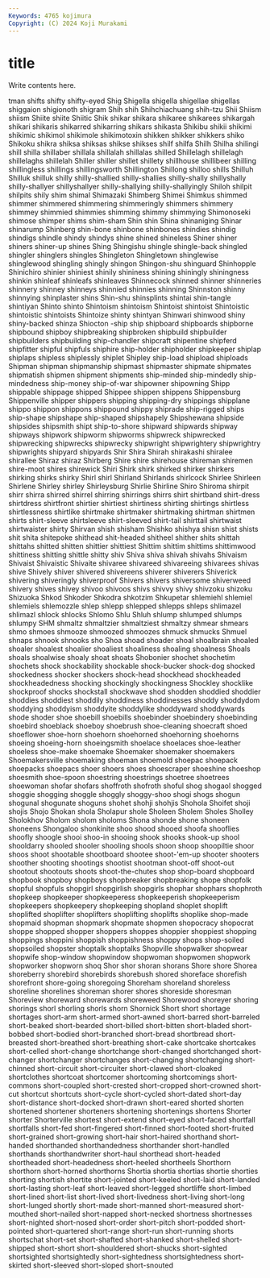 ```yaml
---
Keywords: 4765 kojimura
Copyright: (C) 2024 Koji Murakami
---
```


# title

Write contents here.



tman shifts shifty
shifty-eyed Shig Shigella shigella shigellae shigellas shiggaion shigionoth shigram Shih
shih Shihchiachuang shih-tzu Shii Shiism shiism Shiite shiite Shiitic Shik
shikar shikara shikaree shikarees shikargah shikari shikaris shikarred shikarring shikars
shikasta Shikibu shikii shikimi shikimic shikimol shikimole shikimotoxin shikken shikker
shikkers shiko Shikoku shikra shiksa shiksas shikse shikses shilf shilfa
Shilh Shilha shilingi shill shilla shillaber shillala shillalah shillalas shilled
Shillelagh shillelagh shillelaghs shillelah Shiller shiller shillet shillety shillhouse shillibeer
shilling shillingless shillings shillingsworth Shillington Shillong shilloo shills Shilluh Shilluk
shilluk shilly shilly-shallied shilly-shallies shilly-shally shillyshally shilly-shallyer shillyshallyer shilly-shallying shilly-shallyingly
Shiloh shilpit shilpits shily shim shimal Shimazaki Shimberg Shimei Shimkus
shimmed shimmer shimmered shimmering shimmeringly shimmers shimmery shimmey shimmied shimmies
shimming shimmy shimmying Shimonoseki shimose shimper shims shim-sham Shin shin
Shina shinaniging Shinar shinarump Shinberg shin-bone shinbone shinbones shindies shindig
shindigs shindle shindy shindys shine shined shineless Shiner shiner shiners
shiner-up shines Shing Shingishu shingle shingle-back shingled shingler shinglers shingles
Shingleton Shingletown shinglewise shinglewood shingling shingly shingon Shingon-shu shinguard Shinhopple
Shinichiro shinier shiniest shinily shininess shining shiningly shiningness shinkin shinleaf
shinleafs shinleaves Shinnecock shinned shinner shinneries shinnery shinney shinneys shinnied
shinnies shinning Shinnston shinny shinnying shinplaster shins Shin-shu shinsplints shintai
shin-tangle shintiyan Shinto shinto Shintoism shintoism Shintoist shintoist Shintoistic shintoistic
shintoists Shintoize shinty shintyan Shinwari shinwood shiny shiny-backed shinza Shiocton
-ship ship shipboard shipboards shipborne shipbound shipboy shipbreaking shipbroken shipbuild
shipbuilder shipbuilders shipbuilding ship-chandler shipcraft shipentine shipferd shipfitter shipful shipfuls
shiphire ship-holder shipholder shipkeeper shiplap shiplaps shipless shiplessly shiplet Shipley
ship-load shipload shiploads Shipman shipman shipmanship shipmast shipmaster shipmate shipmates
shipmatish shipmen shipment shipments ship-minded ship-mindedly ship-mindedness ship-money ship-of-war shipowner
shipowning Shipp shippable shippage shipped Shippee shippen shippens Shippensburg Shippenville
shipper shippers shipping shipping-dry shippings shipplane shippo shippon shippons shippound
shippy shiprade ship-rigged ships ship-shape shipshape ship-shaped shipshapely Shipshewana shipside
shipsides shipsmith shipt ship-to-shore shipward shipwards shipway shipways shipwork shipworm
shipworms shipwreck shipwrecked shipwrecking shipwrecks shipwrecky shipwright shipwrightery shipwrightry shipwrights
shipyard shipyards Shir Shira Shirah shirakashi shiralee shirallee Shiraz shiraz
Shirberg Shire shire shirehouse shireman shiremen shire-moot shires shirewick Shiri
Shirk shirk shirked shirker shirkers shirking shirks shirky Shirl shirl
Shirland Shirlands shirlcock Shirlee Shirleen Shirlene Shirley shirley Shirleysburg Shirlie
Shirline Shiro Shiroma shirpit shirr shirra shirred shirrel shirring shirrings
shirrs shirt shirtband shirt-dress shirtdress shirtfront shirtier shirtiest shirtiness shirting
shirtings shirtless shirtlessness shirtlike shirtmake shirtmaker shirtmaking shirtman shirtmen shirts
shirt-sleeve shirtsleeve shirt-sleeved shirt-tail shirttail shirtwaist shirtwaister shirty Shirvan shish
shisham Shishko shishya shisn shist shists shit shita shitepoke shithead
shit-headed shitheel shither shits shittah shittahs shitted shitten shittier shittiest
Shittim shittim shittims shittimwood shittiness shitting shittle shitty shiv Shiva
shiva shivah shivahs Shivaism Shivaist Shivaistic Shivaite shivaree shivareed shivareeing
shivarees shivas shive Shively shiver shivered shivereens shiverer shiverers Shiverick
shivering shiveringly shiverproof Shivers shivers shiversome shiverweed shivery shives shivey
shivoo shivoos shivs shivvy shivy shivzoku shizoku Shizuoka Shkod Shkoder
Shkodra shkotzim Shkupetar shlemiehl shlemiel shlemiels shlemozzle shlep shlepp shlepped
shlepps shleps shlimazel shlimazl shlock shlocks Shlomo Shlu Shluh shlump
shlumped shlumps shlumpy SHM shmaltz shmaltzier shmaltziest shmaltzy shmear shmears
shmo shmoes shmooze shmoozed shmoozes shmuck shmucks Shmuel shnaps shnook
shnooks sho Shoa shoad shoader shoal shoalbrain shoaled shoaler shoalest
shoalier shoaliest shoaliness shoaling shoalness Shoals shoals shoalwise shoaly shoat
shoats Shobonier shochet shochetim shochets shock shockability shockable shock-bucker shock-dog
shocked shockedness shocker shockers shock-head shockhead shockheaded shockheadedness shocking shockingly
shockingness Shockley shocklike shockproof shocks shockstall shockwave shod shodden shoddied
shoddier shoddies shoddiest shoddily shoddiness shoddinesses shoddy shoddydom shoddying shoddyism
shoddyite shoddylike shoddyward shoddywards shode shoder shoe shoebill shoebills shoebinder
shoebindery shoebinding shoebird shoeblack shoeboy shoebrush shoe-cleaning shoecraft shoed shoeflower
shoe-horn shoehorn shoehorned shoehorning shoehorns shoeing shoeing-horn shoeingsmith shoelace shoelaces
shoe-leather shoeless shoe-make shoemake Shoemaker shoemaker shoemakers Shoemakersville shoemaking shoeman
shoemold shoepac shoepack shoepacks shoepacs shoer shoers shoes shoescraper shoeshine
shoeshop shoesmith shoe-spoon shoestring shoestrings shoetree shoetrees shoewoman shofar shofars
shoffroth shofroth shoful shog shogaol shogged shoggie shogging shoggle shoggly
shoggy-shoo shogi shogs shogun shogunal shogunate shoguns shohet shohji shohjis
Shohola Shoifet shoji shojis Shojo Shokan shola Sholapur shole Sholeen
Sholem Sholes Sholley Sholokhov Sholom sholom sholoms Shona shonde shone
shoneen shoneens Shongaloo shonkinite shoo shood shooed shoofa shooflies shoofly
shoogle shooi shoo-in shooing shook shooks shook-up shool shooldarry shooled
shooler shooling shools shoon shoop shoopiltie shoor shoos shoot shootable
shootboard shootee shoot-'em-up shooter shooters shoother shooting shootings shootist shootman
shoot-off shoot-out shootout shootouts shoots shoot-the-chutes shop shop-board shopboard shopbook
shopboy shopboys shopbreaker shopbreaking shope shopfolk shopful shopfuls shopgirl shopgirlish
shopgirls shophar shophars shophroth shopkeep shopkeeper shopkeeperess shopkeeperish shopkeeperism shopkeepers
shopkeepery shopkeeping shopland shoplet shoplift shoplifted shoplifter shoplifters shoplifting shoplifts
shoplike shop-made shopmaid shopman shopmark shopmate shopmen shopocracy shopocrat shoppe
shopped shopper shoppers shoppes shoppier shoppiest shopping shoppings shoppini shoppish
shoppishness shoppy shops shop-soiled shopsoiled shopster shoptalk shoptalks Shopville shopwalker
shopwear shopwife shop-window shopwindow shopwoman shopwomen shopwork shopworker shopworn shoq
Shor shor shoran shorans Shore shore Shorea shoreberry shorebird shorebirds
shorebush shored shoreface shorefish shorefront shore-going shoregoing Shoreham shoreland shoreless
shoreline shorelines shoreman shorer shores shoreside shoresman Shoreview shoreward shorewards
shoreweed Shorewood shoreyer shoring shorings shorl shorling shorls shorn Shornick
Short short shortage shortages short-arm short-armed short-awned short-barred short-barreled short-beaked
short-bearded short-billed short-bitten short-bladed short-bobbed short-bodied short-branched short-bread shortbread short-breasted
short-breathed short-breathing short-cake shortcake shortcakes short-celled short-change shortchange short-changed shortchanged
short-changer shortchanger shortchanges short-changing shortchanging short-chinned short-circuit short-circuiter short-clawed short-cloaked
shortclothes shortcoat shortcomer shortcoming shortcomings short-commons short-coupled short-crested short-cropped short-crowned
short-cut shortcut shortcuts short-cycle short-cycled short-dated short-day short-distance short-docked short-drawn
short-eared shorted shorten shortened shortener shorteners shortening shortenings shortens Shorter
shorter Shorterville shortest short-extend short-eyed short-faced shortfall shortfalls short-fed short-fingered
short-finned short-footed short-fruited short-grained short-growing short-hair short-haired shorthand short-handed shorthanded
shorthandedness shorthander short-handled shorthands shorthandwriter short-haul shorthead short-headed shortheaded short-headedness
short-heeled shortheels Shorthorn shorthorn short-horned shorthorns Shortia shortia shortias shortie
shorties shorting shortish shortite short-jointed short-keeled short-laid short-landed short-lasting short-leaf
short-leaved short-legged shortliffe short-limbed short-lined short-list short-lived short-livedness short-living short-long
short-lunged shortly short-made short-manned short-measured short-mouthed short-nailed short-napped short-necked shortness
shortnesses short-nighted short-nosed short-order short-pitch short-podded short-pointed short-quartered short-range short-run
short-running shorts shortschat short-set short-shafted short-shanked short-shelled short-shipped short-short short-shouldered
short-shucks short-sighted shortsighted shortsightedly short-sightedness shortsightedness short-skirted short-sleeved short-sloped short-snouted
